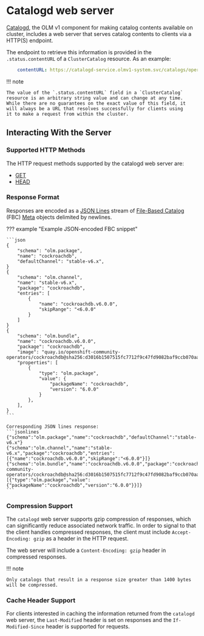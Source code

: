 # Catalogd web server

[Catalogd](https://github.com/operator-framework/catalogd), the OLM v1 component for making catalog contents available on cluster, includes
a web server that serves catalog contents to clients via a HTTP(S) endpoint.

The endpoint to retrieve this information is provided in the `.status.contentURL` of a `ClusterCatalog` resource.
As an example:

```yaml
    contentURL: https://catalogd-service.olmv1-system.svc/catalogs/operatorhubio/all.json
```

!!! note

    The value of the `.status.contentURL` field in a `ClusterCatalog` resource is an arbitrary string value and can change at any time.
    While there are no guarantees on the exact value of this field, it will always be a URL that resolves successfully for clients using
    it to make a request from within the cluster.

## Interacting With the Server

### Supported HTTP Methods

The HTTP request methods supported by the catalogd web server are:

- [GET](https://developer.mozilla.org/en-US/docs/Web/HTTP/Methods/GET)
- [HEAD](https://developer.mozilla.org/en-US/docs/Web/HTTP/Methods/HEAD)

### Response Format

Responses are encoded as a [JSON Lines](https://jsonlines.org/) stream of [File-Based Catalog](https://olm.operatorframework.io/docs/reference/file-based-catalogs) (FBC) [Meta](https://olm.operatorframework.io/docs/reference/file-based-catalogs/#schema) objects delimited by newlines.

??? example "Example JSON-encoded FBC snippet"

    ```json
    {
        "schema": "olm.package",
        "name": "cockroachdb",
        "defaultChannel": "stable-v6.x",
    }
    {
        "schema": "olm.channel",
        "name": "stable-v6.x",
        "package": "cockroachdb",
        "entries": [
            {
                "name": "cockroachdb.v6.0.0",
                "skipRange": "<6.0.0"
            }
        ]
    }
    {
        "schema": "olm.bundle",
        "name": "cockroachdb.v6.0.0",
        "package": "cockroachdb",
        "image": "quay.io/openshift-community-operators/cockroachdb@sha256:d3016b1507515fc7712f9c47fd9082baf9ccb070aaab58ed0ef6e5abdedde8ba",
        "properties": [
            {
                "type": "olm.package",
                "value": {
                    "packageName": "cockroachdb",
                    "version": "6.0.0"
                }
            },
        ],
    }
    ```

    Corresponding JSON lines response:
    ```jsonlines
    {"schema":"olm.package","name":"cockroachdb","defaultChannel":"stable-v6.x"}
    {"schema":"olm.channel","name":"stable-v6.x","package":"cockroachdb","entries":[{"name":"cockroachdb.v6.0.0","skipRange":"<6.0.0"}]}
    {"schema":"olm.bundle","name":"cockroachdb.v6.0.0","package":"cockroachdb","image":"quay.io/openshift-community-operators/cockroachdb@sha256:d3016b1507515fc7712f9c47fd9082baf9ccb070aaab58ed0ef6e5abdedde8ba","properties":[{"type":"olm.package","value":{"packageName":"cockroachdb","version":"6.0.0"}}]}
    ```

### Compression Support

The `catalogd` web server supports gzip compression of responses, which can significantly reduce associated network traffic.  In order to signal to that the client handles compressed responses, the client must include `Accept-Encoding: gzip` as a header in the HTTP request.

The web server will include a `Content-Encoding: gzip` header in compressed responses.

!!! note

    Only catalogs that result in a response size greater than 1400 bytes will be compressed.

### Cache Header Support

For clients interested in caching the information returned from the `catalogd` web server, the `Last-Modified` header is set
on responses and the `If-Modified-Since` header is supported for requests.

